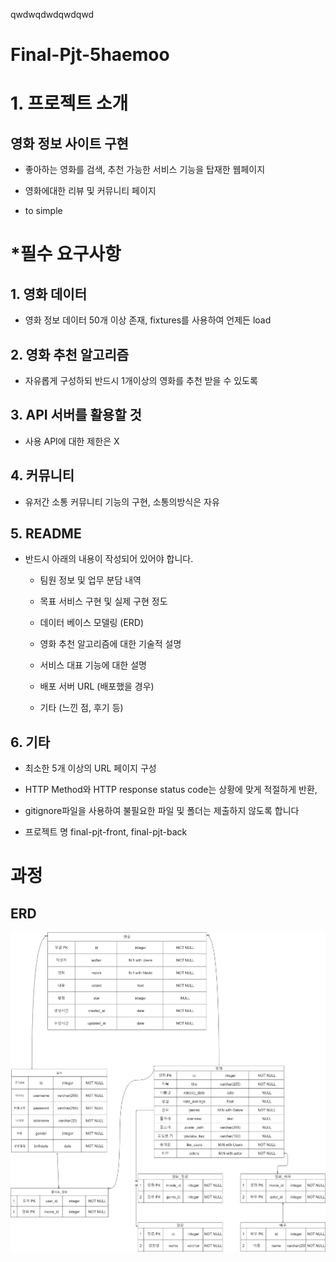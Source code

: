 qwdwqdwdqwdqwd

# Final-Pjt-5haemoo

# 1. 프로젝트 소개

## 영화 정보 사이트 구현

* 좋아하는 영화를 검색, 추천 가능한 서비스 기능을 탑재한 웹페이지

* 영화에대한 리뷰 및 커뮤니티 페이지

* to simple

# *필수 요구사항

## 1. 영화 데이터

* 영화 정보 데이터 50개 이상 존재, fixtures를 사용하여 언제든 load

## 2. 영화 추천 알고리즘

* 자유롭게 구성하되 반드시 1개이상의 영화를 추천 받을 수 있도록

## 3. API 서버를 활용할 것

* 사용 API에 대한 제한은 X

## 4. 커뮤니티

* 유저간 소통 커뮤니티 기능의 구현, 소통의방식은 자유

## 5. README

* 반드시 아래의 내용이 작성되어 있어야 합니다.
  
  * 팀원 정보 및 업무 분담 내역
  
  * 목표 서비스 구현 및 실제 구현 정도
  
  * 데이터 베이스 모델링 (ERD)
  
  * 영화 추천 알고리즘에 대한 기술적 설명
  
  * 서비스 대표 기능에 대한 설명
  
  * 배포 서버 URL (배포했을 경우)
  
  * 기타 (느낀 점, 후기 등)

## 6. 기타

* 최소한 5개 이상의 URL 페이지 구성

* HTTP Method와 HTTP response status code는 상황에 맞게 적절하게 반환,

* gitignore파일을 사용하여 불필요한 파일 및 폴더는 제출하지 않도록 합니다

* 프로젝트 명 final-pjt-front, final-pjt-back

# 과정

## ERD

![](README_assets/06257423878d52bf51ed6dd9298f9d7f9e60de05.png)